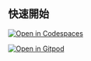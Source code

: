 ## 快速開始

<!-- Codespaces：預設分支一鍵開 -->
[![Open in Codespaces](https://github.com/codespaces/badge.svg)](https://codespaces.new/OWNER/REPO)

<!-- Gitpod：一鍵開 -->
[![Open in Gitpod](https://img.shields.io/badge/Open%20in-Gitpod-blue)](https://gitpod.io/#https://github.com/OWNER/REPO)
